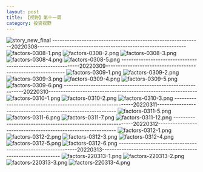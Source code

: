 ```yaml
---
layout: post
title: 【视野】第十一周
category: 投资视野
---
```

![story_new_final](http://r8s97vm6g.hd-bkt.clouddn.com/img/story_new_final_0317.png)
-------------------------------------------------------------20220308-------------------------------------------------------------
![factors-0308-1.png](http://r8s97vm6g.hd-bkt.clouddn.com/img/factors-0308-1.png)
![factors-0308-2.png](http://r8s97vm6g.hd-bkt.clouddn.com/img/factors-0308-2.png)
![factors-0308-3.png](http://r8s97vm6g.hd-bkt.clouddn.com/img/factors-0308-3.png)
![factors-0308-4.png](http://r8s97vm6g.hd-bkt.clouddn.com/img/factors-0308-4.png)
![factors-0308-5.png](http://r8s97vm6g.hd-bkt.clouddn.com/img/factors-0308-5.png)
-------------------------------------------------------------20220309-------------------------------------------------------------
![factors-0309-1.png](http://r8s97vm6g.hd-bkt.clouddn.com/img/factors-0309-1.png)
![factors-0309-2.png](http://r8s97vm6g.hd-bkt.clouddn.com/img/factors-0309-2.png)
![factors-0309-3.png](http://r8s97vm6g.hd-bkt.clouddn.com/img/factors-0309-3.png)
![factors-0309-4.png](http://r8s97vm6g.hd-bkt.clouddn.com/img/factors-0309-4.png)
![factors-0309-5.png](http://r8s97vm6g.hd-bkt.clouddn.com/img/factors-0309-5.png)
![factors-0309-6.png](http://r8s97vm6g.hd-bkt.clouddn.com/img/factors-0309-6.png)
-------------------------------------------------------------20220310-------------------------------------------------------------
![factors-0310-1.png](http://r8s97vm6g.hd-bkt.clouddn.com/img/factors-0310-1.png)
![factors-0310-2.png](http://r8s97vm6g.hd-bkt.clouddn.com/img/factors-0310-2.png)
![factors-0310-3.png](http://r8s97vm6g.hd-bkt.clouddn.com/img/factors-0310-3.png)
-------------------------------------------------------------20220311-------------------------------------------------------------
![factors-0311-5.png](http://r8s97vm6g.hd-bkt.clouddn.com/img/factors-0311-5.png)
![factors-0311-6.png](http://r8s97vm6g.hd-bkt.clouddn.com/img/factors-0311-6.png)
![factors-0311-7.png](http://r8s97vm6g.hd-bkt.clouddn.com/img/factors-0311-7.png)
![factors-0311-12.png](http://r8s97vm6g.hd-bkt.clouddn.com/img/factors-0311-12.png)
-------------------------------------------------------------20220312-------------------------------------------------------------
![factors-0312-1.png](http://r8s97vm6g.hd-bkt.clouddn.com/img/factors-0312-1.png)
![factors-0312-2.png](http://r8s97vm6g.hd-bkt.clouddn.com/img/factors-0312-2.png)
![factors-0312-3.png](http://r8s97vm6g.hd-bkt.clouddn.com/img/factors-0312-3.png)
![factors-0312-4.png](http://r8s97vm6g.hd-bkt.clouddn.com/img/factors-0312-4.png)
![factors-0312-5.png](http://r8s97vm6g.hd-bkt.clouddn.com/img/factors-0312-5.png)
![factors-0312-6.png](http://r8s97vm6g.hd-bkt.clouddn.com/img/factors-0312-6.png)
-------------------------------------------------------------20220313-------------------------------------------------------------
![factors-220313-1.png](http://r8s97vm6g.hd-bkt.clouddn.com/img/factors-220313-1.png)
![factors-220313-2.png](http://r8s97vm6g.hd-bkt.clouddn.com/img/factors-220313-2.png)
![factors-220313-3.png](http://r8s97vm6g.hd-bkt.clouddn.com/img/factors-220313-3.png)
![factors-220313-4.png](http://r8s97vm6g.hd-bkt.clouddn.com/img/factors-220313-4.png)



  




